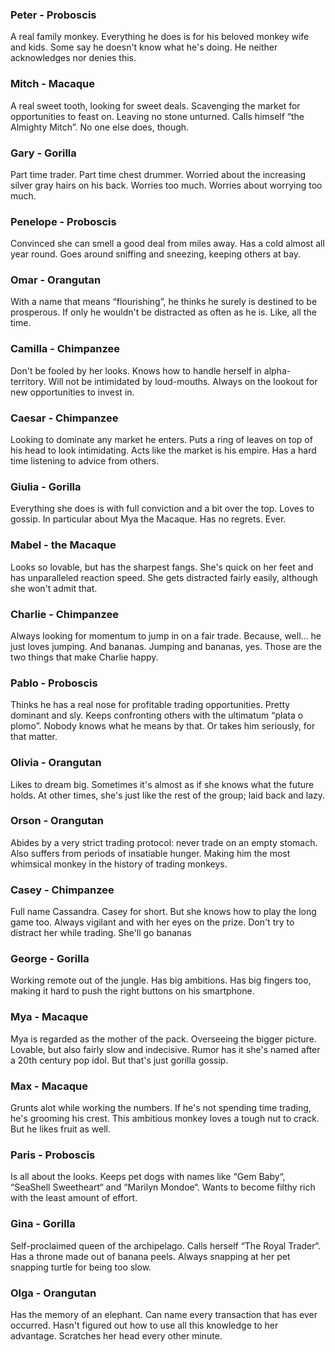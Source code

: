 ### Peter - Proboscis

A real family monkey. Everything he does is for his beloved monkey wife and kids. Some say he doesn't know what he's doing. He neither acknowledges nor denies this.

### Mitch - Macaque

A real sweet tooth, looking for sweet deals. Scavenging the market for opportunities to feast on. Leaving no stone unturned. Calls himself “the Almighty Mitch”. No one else does, though.

### Gary - Gorilla

Part time trader. Part time chest drummer. Worried about the increasing silver gray hairs on his back. Worries too much. Worries about worrying too much.

### Penelope - Proboscis

Convinced she can smell a good deal from miles away. Has a cold almost all year round. Goes around sniffing and sneezing, keeping others at bay.

### Omar - Orangutan

With a name that means “flourishing”, he thinks he surely is destined to be prosperous. If only he wouldn't be distracted as often as he is. Like, all the time.

### Camilla - Chimpanzee

Don't be fooled by her looks. Knows how to handle herself in alpha-territory. Will not be intimidated by loud-mouths. Always on the lookout for new opportunities to invest in.

### Caesar - Chimpanzee

Looking to dominate any market he enters. Puts a ring of leaves on top of his head to look intimidating. Acts like the market is his empire. Has a hard time listening to advice from others.

### Giulia - Gorilla


Everything she does is with full conviction and a bit over the top. Loves to gossip. In particular about Mya the Macaque. Has no regrets. Ever.

### Mabel - the Macaque

Looks so lovable, but has the sharpest fangs. She's quick on her feet and has unparalleled reaction speed. She gets distracted fairly easily, although she won't admit that.

### Charlie - Chimpanzee

Always looking for momentum to jump in on a fair trade. Because, well… he just loves jumping. And bananas. Jumping and bananas, yes. Those are the two things that make Charlie happy.

### Pablo - Proboscis

Thinks he has a real nose for profitable trading opportunities. Pretty dominant and sly. Keeps confronting others with the ultimatum “plata o plomo”. Nobody knows what he means by that. Or takes him seriously, for that matter.

### Olivia - Orangutan

Likes to dream big. Sometimes it's almost as if she knows what the future holds. At other times, she's just like the rest of the group; laid back and lazy.

### Orson - Orangutan

Abides by a very strict trading protocol: never trade on an empty stomach. Also suffers from periods of insatiable hunger. Making him the most whimsical monkey in the history of trading monkeys.

### Casey - Chimpanzee

Full name Cassandra. Casey for short. But she knows how to play the long game too. Always vigilant and with her eyes on the prize. Don't try to distract her while trading. She'll go bananas

### George - Gorilla

Working remote out of the jungle. Has big ambitions. Has big fingers too, making it hard to push the right buttons on his smartphone.

### Mya - Macaque

Mya is regarded as the mother of the pack. Overseeing the bigger picture. Lovable, but also fairly slow and indecisive. Rumor has it she's named after a 20th century pop idol. But that's just gorilla gossip.

### Max - Macaque

Grunts alot while working the numbers. If he's not spending time trading, he's grooming his crest. This ambitious monkey loves a tough nut to crack. But he likes fruit as well.

### Paris - Proboscis
Is all about the looks. Keeps pet dogs with names like “Gem Baby“, “SeaShell Sweetheart“ and “Marilyn Mondoe“. Wants to become filthy rich with the least amount of effort.

### Gina - Gorilla
Self-proclaimed queen of the archipelago. Calls herself “The Royal Trader“. Has a throne made out of banana peels. Always snapping at her pet snapping turtle for being too slow.

### Olga - Orangutan
Has the memory of an elephant. Can name every transaction that has ever occurred. Hasn't figured out how to use all this knowledge to her advantage. Scratches her head every other minute.